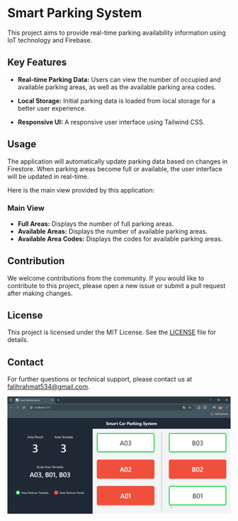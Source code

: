 # Smart Parking System

This project aims to provide real-time parking availability information using IoT technology and Firebase.

## Key Features

- **Real-time Parking Data:**
  Users can view the number of occupied and available parking areas, as well as the available parking area codes.

- **Local Storage:**
  Initial parking data is loaded from local storage for a better user experience.

- **Responsive UI:**
  A responsive user interface using Tailwind CSS.

## Usage

The application will automatically update parking data based on changes in Firestore. When parking areas become full or available, the user interface will be updated in real-time.

Here is the main view provided by this application:

### Main View

- **Full Areas:** Displays the number of full parking areas.
- **Available Areas:** Displays the number of available parking areas.
- **Available Area Codes:** Displays the codes for available parking areas.

## Contribution

We welcome contributions from the community. If you would like to contribute to this project, please open a new issue or submit a pull request after making changes.

## License

This project is licensed under the MIT License. See the [LICENSE](./LICENSE) file for details.

## Contact

For further questions or technical support, please contact us at [falihrahmat534@gmail.com](mailto:falihrahmat534@gmail.com).

![Dashboard Screenshot](public/smart-parking-system.png)
